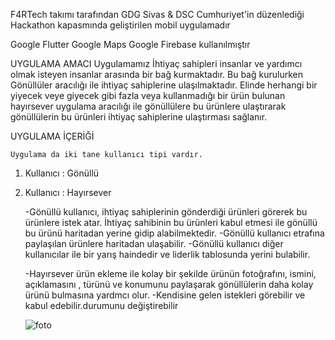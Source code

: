 F4RTech takımı tarafından GDG Sivas & DSC Cumhuriyet'in düzenlediği Hackathon kapasmında geliştirilen mobil uygulamadır

  Google Flutter
  Google Maps
  Google Firebase kullanılmıştır
  
 UYGULAMA AMACI
    Uygulamamız İhtiyaç sahipleri insanlar ve yardımcı olmak isteyen insanlar arasında bir bağ kurmaktadır. Bu bağ kurulurken Gönüllüler aracılığı ile ihtiyaç sahiplerine ulaşılmaktadır. Elinde herhangi bir yiyecek veye giyecek gibi fazla veya kullanmadığı bir ürün
bulunan hayırsever uygulama aracılığı ile gönüllülere bu ürünlere ulaştırarak gönüllülerin bu ürünleri ihtiyaç sahiplerine ulaştırması sağlanır. 

UYGULAMA İÇERİĞİ

    Uygulama da iki tane kullanıcı tipi vardır.
   
1. Kullanıcı : Gönüllü
2. Kullanıcı : Hayırsever

    -Gönüllü kullanıcı, ihtiyaç sahiplerinin gönderdiği ürünleri görerek bu ürünlere istek atar. İhtiyaç sahibinin bu ürünleri kabul etmesi ile gönüllü bu ürünü haritadan yerine gidip alabilmektedir.
    -Gönüllü kullanıcı etrafına paylaşılan ürünlere haritadan ulaşabilir.
    -Gönüllü kullanıcı diğer kullanıcılar ile bir yarış haindedir ve liderlik tablosunda yerini bulabilir.
    
     
     -Hayırsever ürün ekleme ile kolay bir şekilde ürünün fotoğrafını, ismini, açıklamasını , türünü ve konumunu paylaşarak gönüllülerin daha kolay ürünü bulmasına yardmcı olur.
     -Kendisine gelen istekleri görebilir ve kabul edebilir.durumunu değiştirebilir
     
     ![foto](https://drive.google.com/file/d/1M16Rj9BhkkA3c0vX1RQBrqBIwyyB8Jzt/view?usp=sharing)
